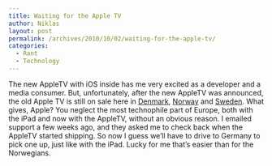 ```yaml
---
title: Waiting for the Apple TV
author: Niklas
layout: post
permalink: /archives/2010/10/02/waiting-for-the-apple-tv/
categories:
  - Rant
  - Technology
---
```

The new AppleTV with iOS inside has me very excited as a developer and a media consumer. But, unfortunately, after the new AppleTV was announced, the old Apple TV is still on sale here in <a title="Danish Apple Store" href="http://store.apple.com/dk/browse/home/shop_ipod/family/appletv" class="broken_link">Denmark</a>, <a title="Norwegian Apple Store" href="http://store.apple.com/no/browse/home/shop_ipod/family/appletv" class="broken_link">Norway</a> and <a title="Swedish Apple Store" href="http://store.apple.com/se/browse/home/shop_ipod/family/appletv" class="broken_link">Sweden</a>. What gives, Apple? You neglect the most technophile part of Europe, both with the iPad and now with the AppleTV, without an obvious reason. I emailed support a few weeks ago, and they asked me to check back when the AppleTV started shipping. So now I guess we&#8217;ll have to drive to Germany to pick one up, just like with the iPad. Lucky for me that&#8217;s easier than for the Norwegians.